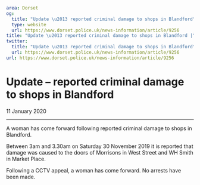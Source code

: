 ```yaml
area: Dorset
og:
  title: "Update \u2013 reported criminal damage to shops in Blandford"
  type: website
  url: https://www.dorset.police.uk/news-information/article/9256
title: "Update \u2013 reported criminal damage to shops in Blandford |"
twitter:
  title: "Update \u2013 reported criminal damage to shops in Blandford"
  url: https://www.dorset.police.uk/news-information/article/9256
url: https://www.dorset.police.uk/news-information/article/9256
```

# Update – reported criminal damage to shops in Blandford

11 January 2020

* * *

A woman has come forward following reported criminal damage to shops in Blandford.

Between 3am and 3.30am on Saturday 30 November 2019 it is reported that damage was caused to the doors of Morrisons in West Street and WH Smith in Market Place.

Following a CCTV appeal, a woman has come forward. No arrests have been made.

